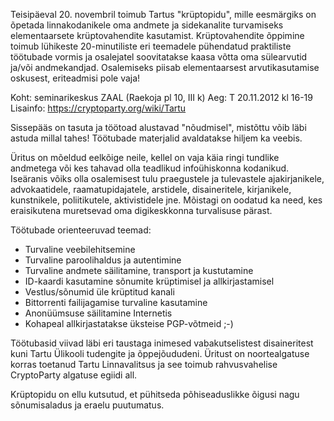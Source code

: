 Teisipäeval 20. novembril toimub Tartus "krüptopidu", mille eesmärgiks on õpetada linnakodanikele oma andmete ja sidekanalite turvamiseks elementaarsete krüptovahendite kasutamist. Krüptovahendite õppimine toimub lühikeste 20-minutiliste eri teemadele pühendatud praktiliste töötubade vormis ja osalejatel soovitatakse kaasa võtta oma sülearvutid ja/või andmekandjad. Osalemiseks piisab elementaarsest arvutikasutamise oskusest, eriteadmisi pole vaja!

Koht: seminarikeskus ZAAL (Raekoja pl 10, III k)
Aeg: T 20.11.2012 kl 16-19
Lisainfo: https://cryptoparty.org/wiki/Tartu

Sissepääs on tasuta ja töötoad alustavad "nõudmisel", mistõttu võib läbi astuda millal tahes! Töötubade materjalid avaldatakse hiljem ka veebis.

Üritus on mõeldud eelkõige neile, kellel on vaja käia ringi tundlike andmetega või kes tahavad olla teadlikud infoühiskonna kodanikud. Iseäranis võiks olla osalemisest tulu praegustele ja tulevastele ajakirjanikele, advokaatidele, raamatupidajatele, arstidele, disaineritele, kirjanikele, kunstnikele, poliitikutele, aktivistidele jne. Mõistagi on oodatud ka need, kes eraisikutena muretsevad oma digikeskkonna turvalisuse pärast.

Töötubade orienteeruvad teemad:

* Turvaline veebilehitsemine
* Turvaline paroolihaldus ja autentimine
* Turvaline andmete säilitamine, transport ja kustutamine
* ID-kaardi kasutamine sõnumite krüptimisel ja allkirjastamisel
* Vestlus/sõnumid üle krüptitud kanali
* Bittorrenti failijagamise turvaline kasutamine
* Anonüümsuse säilitamine Internetis
* Kohapeal allkirjastatakse üksteise PGP-võtmeid ;-)

Töötubasid viivad läbi eri taustaga inimesed vabakutselistest disaineritest kuni Tartu Ülikooli tudengite ja õppejõududeni. Üritust on noortealgatuse korras toetanud Tartu Linnavalitsus ja see toimub rahvusvahelise CryptoParty algatuse egiidi all.

Krüptopidu on ellu kutsutud, et pühitseda põhiseaduslikke õigusi nagu sõnumisaladus ja eraelu puutumatus.

